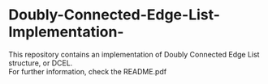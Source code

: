 # Doubly-Connected-Edge-List-Implementation-  
This repository contains an implementation of Doubly Connected Edge List structure, or DCEL.  
For further information, check the README.pdf
